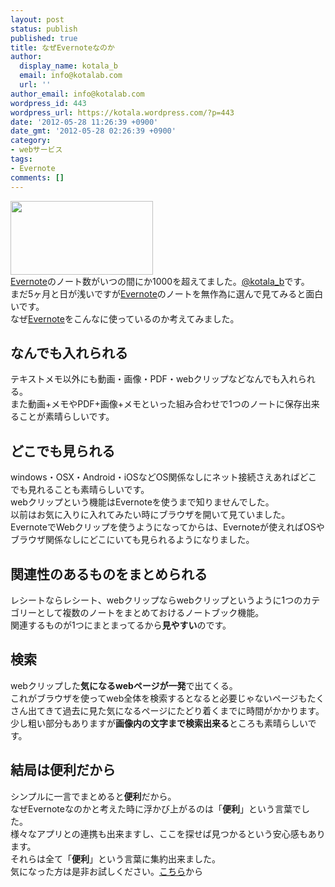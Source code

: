 ```yaml
---
layout: post
status: publish
published: true
title: なぜEvernoteなのか
author:
  display_name: kotala_b
  email: info@kotalab.com
  url: ''
author_email: info@kotalab.com
wordpress_id: 443
wordpress_url: https://kotala.wordpress.com/?p=443
date: '2012-05-28 11:26:39 +0900'
date_gmt: '2012-05-28 02:26:39 +0900'
category:
- webサービス
tags:
- Evernote
comments: []
---
```

<p><a href="https://kotalab.com/wp-content/uploads/Evernote_01.gif" target="_blank"><img src="https://kotalab.com/wp-content/uploads/Evernote_01.gif" alt="" title="Evernote_01" width="228" height="118" class="alignnone size-full wp-image-1166" /></a><br />
<a title="Evernote" href="https://evernote.com/intl/jp/" target="_blank">Evernote</a>のノート数がいつの間にか1000を超えてました。<a href="https://twitter.com/kotala_b" target="_blank">@kotala_b</a>です。<br />
まだ5ヶ月と日が浅いですが<a title="Evernote" href="https://evernote.com/intl/jp/" target="_blank">Evernote</a>のノートを無作為に選んで見てみると面白いです。<br />
なぜ<a title="Evernote" href="https://evernote.com/intl/jp/" target="_blank">Evernote</a>をこんなに使っているのか考えてみました。<br />
</p>
<!--more-->
<h2>なんでも入れられる</h2>
<p>テキストメモ以外にも動画・画像・PDF・webクリップなどなんでも入れられる。<br />
また動画+メモやPDF+画像+メモといった組み合わせで1つのノートに保存出来ることが素晴らしいです。</p>
<h2>どこでも見られる</h2>
<p>windows・OSX・Android・iOSなどOS関係なしにネット接続さえあればどこでも見れることも素晴らしいです。<br />
webクリップという機能はEvernoteを使うまで知りませんでした。<br />
以前はお気に入りに入れてみたい時にブラウザを開いて見ていました。<br />
EvernoteでWebクリップを使うようになってからは、Evernoteが使えればOSやブラウザ関係なしにどこにいても見られるようになりました。</p>
<h2>関連性のあるものをまとめられる</h2>
<p>レシートならレシート、webクリップならwebクリップというように1つのカテゴリーとして複数のノートをまとめておけるノートブック機能。<br />
関連するものが1つにまとまってるから<strong>見やすい</strong>のです。</p>
<h2>検索</h2>
<p>webクリップした<strong>気になるwebページが一発</strong>で出てくる。<br />
これがブラウザを使ってweb全体を検索するとなると必要じゃないページもたくさん出てきて過去に見た気になるページにたどり着くまでに時間がかかります。<br />
少し粗い部分もありますが<strong>画像内の文字まで検索出来る</strong>ところも素晴らしいです。</p>
<h2>結局は便利だから</h2>
<p>シンプルに一言でまとめると<strong>便利</strong>だから。<br />
なぜEvernoteなのかと考えた時に浮かび上がるのは「<strong>便利</strong>」という言葉でした。<br />
様々なアプリとの連携も出来ますし、ここを探せば見つかるという安心感もあります。<br />
それらは全て「<strong>便利</strong>」という言葉に集約出来ました。<br />
気になった方は是非お試しください。<a title="Evernote" href="https://evernote.com/intl/jp/" target="_blank">こちら</a>から</p>
